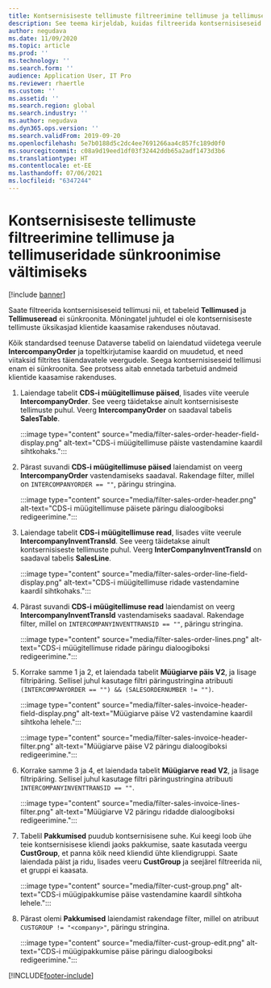 ```yaml
---
title: Kontsernisiseste tellimuste filtreerimine tellimuse ja tellimuseridade sünkroonimise vältimiseks
description: See teema kirjeldab, kuidas filtreerida kontsernisiseseid tellimusi nii, et tellimuste ja tellimuseridade üksused ei oleks sünkroonitud.
author: negudava
ms.date: 11/09/2020
ms.topic: article
ms.prod: ''
ms.technology: ''
ms.search.form: ''
audience: Application User, IT Pro
ms.reviewer: rhaertle
ms.custom: ''
ms.assetid: ''
ms.search.region: global
ms.search.industry: ''
ms.author: negudava
ms.dyn365.ops.version: ''
ms.search.validFrom: 2019-09-20
ms.openlocfilehash: 5e7b0188d5c2dc4ee7691266aa4c857fc189d0f0
ms.sourcegitcommit: c08a9d19eed1df03f32442ddb65a2adf1473d3b6
ms.translationtype: HT
ms.contentlocale: et-EE
ms.lasthandoff: 07/06/2021
ms.locfileid: "6347244"
---
```

# <a name="filter-intercompany-orders-to-avoid-syncing-orders-and-orderlines"></a>Kontsernisiseste tellimuste filtreerimine tellimuse ja tellimuseridade sünkroonimise vältimiseks

[!include [banner](../../includes/banner.md)]

Saate filtreerida kontsernisiseseid tellimusi nii, et tabeleid **Tellimused** ja **Tellimuseread** ei sünkroonita. Mõningatel juhtudel ei ole kontsernisiseste tellimuste üksikasjad klientide kaasamise rakenduses nõutavad.

Kõik standardsed teenuse Dataverse tabelid on laiendatud viidetega veerule **IntercompanyOrder** ja topeltkirjutamise kaardid on muudetud, et need viitaksid filtrites täiendavatele veergudele. Seega kontsernisiseseid tellimusi enam ei sünkroonita. See protsess aitab ennetada tarbetuid andmeid klientide kaasamise rakenduses.

1. Laiendage tabelit **CDS-i müügitellimuse päised**, lisades viite veerule **IntercompanyOrder**. See veerg täidetakse ainult kontsernisiseste tellimuste puhul. Veerg **IntercompanyOrder** on saadaval tabelis **SalesTable**.

    :::image type="content" source="media/filter-sales-order-header-field-display.png" alt-text="CDS-i müügitellimuse päiste vastendamine kaardil sihtkohaks.":::

2. Pärast suvandi **CDS-i müügitellimuse päised** laiendamist on veerg **IntercompanyOrder** vastendamiseks saadaval. Rakendage filter, millel on `INTERCOMPANYORDER == ""`, päringu stringina.

    :::image type="content" source="media/filter-sales-order-header.png" alt-text="CDS-i müügitellimuse päisete päringu dialoogiboksi redigeerimine.":::

3. Laiendage tabelit **CDS-i müügitellimuse read**, lisades viite veerule **IntercompanyInventTransId**. See veerg täidetakse ainult kontsernisiseste tellimuste puhul. Veerg **InterCompanyInventTransId** on saadaval tabelis **SalesLine**.

    :::image type="content" source="media/filter-sales-order-line-field-display.png" alt-text="CDS-i müügitellimuse ridade vastendamine kaardil sihtkohaks.":::

4. Pärast suvandi **CDS-i müügitellimuse read** laiendamist on veerg **IntercompanyInventTransId** vastendamiseks saadaval. Rakendage filter, millel on `INTERCOMPANYINVENTTRANSID == ""`, päringu stringina.

    :::image type="content" source="media/filter-sales-order-lines.png" alt-text="CDS-i müügitellimuse ridade päringu dialoogiboksi redigeerimine.":::

5. Korrake samme 1 ja 2, et laiendada tabelit **Müügiarve päis V2**, ja lisage filtripäring. Sellisel juhul kasutage filtri päringustringina atribuuti `(INTERCOMPANYORDER == "") && (SALESORDERNUMBER != "")`.

    :::image type="content" source="media/filter-sales-invoice-header-field-display.png" alt-text="Müügiarve päise V2 vastendamine kaardil sihtkoha lehele.":::

    :::image type="content" source="media/filter-sales-invoice-header-filter.png" alt-text="Müügiarve päise V2 päringu dialoogiboksi redigeerimine.":::

6. Korrake samme 3 ja 4, et laiendada tabelit **Müügiarve read V2**, ja lisage filtripäring. Sellisel juhul kasutage filtri päringustringina atribuuti `INTERCOMPANYINVENTTRANSID == ""`.

    :::image type="content" source="media/filter-sales-invoice-lines-filter.png" alt-text="Müügiarve V2 päringu ridadde dialoogiboksi redigeerimine.":::

7. Tabelil **Pakkumised** puudub kontsernisisene suhe. Kui keegi loob ühe teie kontsernisisese kliendi jaoks pakkumise, saate kasutada veergu **CustGroup**, et panna kõik need kliendid ühte kliendigruppi. Saate laiendada päist ja ridu, lisades veeru **CustGroup** ja seejärel filtreerida nii, et gruppi ei kaasata.

    :::image type="content" source="media/filter-cust-group.png" alt-text="CDS-i müügipakkumise päise vastendamine kaardil sihtkoha lehele.":::

8. Pärast olemi **Pakkumised** laiendamist rakendage filter, millel on atribuut `CUSTGROUP != "<company>"`, päringu stringina.

    :::image type="content" source="media/filter-cust-group-edit.png" alt-text="CDS-i müügipakkumise päise päringu dialoogiboksi redigeerimine.":::


[!INCLUDE[footer-include](../../../../includes/footer-banner.md)]